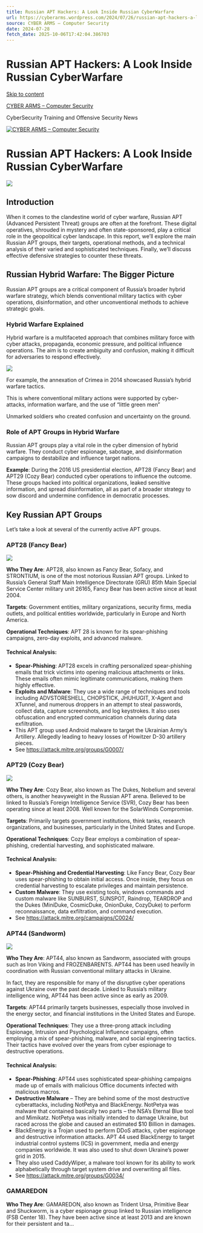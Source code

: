 ```yaml
---
title: Russian APT Hackers: A Look Inside Russian CyberWarfare
url: https://cyberarms.wordpress.com/2024/07/26/russian-apt-hackers-a-look-inside-russian-cyberwarfare/
source: CYBER ARMS – Computer Security
date: 2024-07-28
fetch_date: 2025-10-06T17:42:04.386703
---
```


# Russian APT Hackers: A Look Inside Russian CyberWarfare

[Skip to content](#content)

[CYBER ARMS – Computer Security](https://cyberarms.wordpress.com/)

CyberSecurity Training and Offensive Security News

[![CYBER ARMS – Computer Security](https://cyberarms.wordpress.com/wp-content/uploads/2024/05/cyberarms-security-1.jpg)](https://cyberarms.wordpress.com/)

# Russian APT Hackers: A Look Inside Russian CyberWarfare

![](https://cyberarms.wordpress.com/wp-content/uploads/2024/07/russian-apt-hackers-title.jpg?w=1024)

## Introduction

When it comes to the clandestine world of cyber warfare, Russian APT (Advanced Persistent Threat) groups are often at the forefront. These digital operatives, shrouded in mystery and often state-sponsored, play a critical role in the geopolitical cyber landscape. In this report, we’ll explore the main Russian APT groups, their targets, operational methods, and a technical analysis of their varied and sophisticated techniques. Finally, we’ll discuss effective defensive strategies to counter these threats.

## Russian Hybrid Warfare: The Bigger Picture

Russian APT groups are a critical component of Russia’s broader hybrid warfare strategy, which blends conventional military tactics with cyber operations, disinformation, and other unconventional methods to achieve strategic goals.

### Hybrid Warfare Explained

Hybrid warfare is a multifaceted approach that combines military force with cyber attacks, propaganda, economic pressure, and political influence operations. The aim is to create ambiguity and confusion, making it difficult for adversaries to respond effectively.

[![](https://cyberarms.wordpress.com/wp-content/uploads/2024/07/russian-little-green-men.jpg?w=512)](https://cyberarms.wordpress.com/wp-content/uploads/2024/07/russian-little-green-men.jpg)

For example, the annexation of Crimea in 2014 showcased Russia’s hybrid warfare tactics.

This is where conventional military actions were supported by cyber-attacks, information warfare, and the use of “little green men”

Unmarked soldiers who created confusion and uncertainty on the ground.

### Role of APT Groups in Hybrid Warfare

Russian APT groups play a vital role in the cyber dimension of hybrid warfare. They conduct cyber espionage, sabotage, and disinformation campaigns to destabilize and influence target nations.

**Example**: During the 2016 US presidential election, APT28 (Fancy Bear) and APT29 (Cozy Bear) conducted cyber operations to influence the outcome. These groups hacked into political organizations, leaked sensitive information, and spread disinformation, all as part of a broader strategy to sow discord and undermine confidence in democratic processes.

## Key Russian APT Groups

Let’s take a look at several of the currently active APT groups.

### APT28 (Fancy Bear)

[![](https://cyberarms.wordpress.com/wp-content/uploads/2024/07/russian-apt-fancy-bear.jpg?w=512)](https://cyberarms.wordpress.com/wp-content/uploads/2024/07/russian-apt-fancy-bear.jpg)

**Who They Are**: APT28, also known as Fancy Bear, Sofacy, and STRONTIUM, is one of the most notorious Russian APT groups. Linked to Russia’s General Staff Main Intelligence Directorate (GRU) 85th Main Special Service Center military unit 26165, Fancy Bear has been active since at least 2004.

**Targets**: Government entities, military organizations, security firms, media outlets, and political entities worldwide, particularly in Europe and North America.

**Operational Techniques**: APT 28 is known for its spear-phishing campaigns, zero-day exploits, and advanced malware.

#### **Technical Analysis**:

* **Spear-Phishing**: APT28 excels in crafting personalized spear-phishing emails that trick victims into opening malicious attachments or links. These emails often mimic legitimate communications, making them highly effective.
* **Exploits and Malware**: They use a wide range of techniques and tools including ADVSTORESHELL, CHOPSTICK, JHUHUGIT, X-Agent and XTunnel, and numerous droppers in an attempt to steal passwords, collect data, capture screenshots, and log keystrokes. It also uses obfuscation and encrypted communication channels during data exfiltration.
* This APT group used Android malware to target the Ukrainian Army’s Artillery. Allegedly leading to heavy losses of Howitzer D-30 artillery pieces.
* See <https://attack.mitre.org/groups/G0007/>

### APT29 (Cozy Bear)

[![](https://cyberarms.wordpress.com/wp-content/uploads/2024/07/russian-apt-cozy-bear.jpg?w=512)](https://cyberarms.wordpress.com/wp-content/uploads/2024/07/russian-apt-cozy-bear.jpg)

**Who They Are**: Cozy Bear, also known as The Dukes, Nobelium and several others, is another heavyweight in the Russian APT arena. Believed to be linked to Russia’s Foreign Intelligence Service (SVR), Cozy Bear has been operating since at least 2008. Well known for the SolarWinds Compromise.

**Targets**: Primarily targets government institutions, think tanks, research organizations, and businesses, particularly in the United States and Europe.

**Operational Techniques**: Cozy Bear employs a combination of spear-phishing, credential harvesting, and sophisticated malware.

#### **Technical Analysis**:

* **Spear-Phishing and Credential Harvesting**: Like Fancy Bear, Cozy Bear uses spear-phishing to obtain initial access. Once inside, they focus on credential harvesting to escalate privileges and maintain persistence.
* **Custom Malware**: They use existing tools, windows commands and custom malware like SUNBURST, SUNSPOT, Raindrop, TEARDROP and the Dukes (MiniDuke, CosmicDuke, OnionDuke, CozyDuke) to perform reconnaissance, data exfiltration, and command execution.
* See <https://attack.mitre.org/campaigns/C0024/>

### APT44 (Sandworm)

[![](https://cyberarms.wordpress.com/wp-content/uploads/2024/07/sandworm.jpg?w=512)](https://cyberarms.wordpress.com/wp-content/uploads/2024/07/sandworm.jpg)

**Who They Are**: APT44, also known as Sandworm, associated with groups such as Iron Viking and FROZENBARENTS. APT44 has been used heavily in coordination with Russian conventional military attacks in Ukraine.

In fact, they are responsible for many of the disruptive cyber operations against Ukraine over the past decade. Linked to Russia’s military intelligence wing, APT44 has been active since as early as 2009.

**Targets**: APT44 primarily targets businesses, especially those involved in the energy sector, and financial institutions in the United States and Europe.

**Operational Techniques**: They use a three-prong attack including Espionage, Intrusion and Psychological Influence campaigns, often employing a mix of spear-phishing, malware, and social engineering tactics. Their tactics have evolved over the years from cyber espionage to destructive operations.

#### **Technical Analysis**:

* **Spear-Phishing**: APT44 uses sophisticated spear-phishing campaigns made up of emails with malicious Office documents infected with malicious macros.
* **Destructive Malware** – They are behind some of the most destructive cyberattacks, including NotPetya and BlackEnergy. NotPetya was malware that contained basically two parts – the NSA’s Eternal Blue tool and Mimikatz. NotPetya was initially intended to damage Ukraine, but raced across the globe and caused an estimated $10 Billion in damages.
* BlackEnergy is a Trojan used to perform DDoS attacks, cyber espionage and destructive information attacks. APT 44 used BlackEnergy to target industrial control systems (ICS) in government, media and energy companies worldwide. It was also used to shut down Ukraine’s power grid in 2015.
* They also used CaddyWiper, a malware tool known for its ability to work alphabetically through target system drive and overwriting all files.
* See <https://attack.mitre.org/groups/G0034/>

### GAMAREDON

**Who They Are**: GAMAREDON, also known as Trident Ursa, Primitive Bear and Shuckworm, is a cyber espionage group linked to Russian intelligence (FSB Center 18). They have been active since at least 2013 and are known for their persistent and ta...